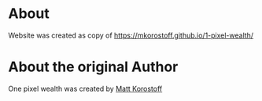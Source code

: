 # About

Website was created as copy of https://mkorostoff.github.io/1-pixel-wealth/

# About the original Author
One pixel wealth was created by [Matt Korostoff](https://mkorostoff.github.io/)